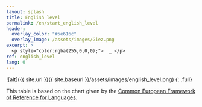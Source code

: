 ```yaml
---
layout: splash
title: English level
permalink: /en/start_english_level
header:
  overlay_color: "#5e616c"
  overlay_image: /assets/images/Giez.png
excerpt: >
  <p style="color:rgba(255,0,0,0);">  _ </p>
ref: english_level
lang: 0
---
```



![alt]({{ site.url }}{{ site.baseurl }}/assets/images/english_level.png)
{: .full}

This table is based on the chart given by the [Common European Framework of Reference for Languages](https://en.wikipedia.org/wiki/Common_European_Framework_of_Reference_for_Languages).